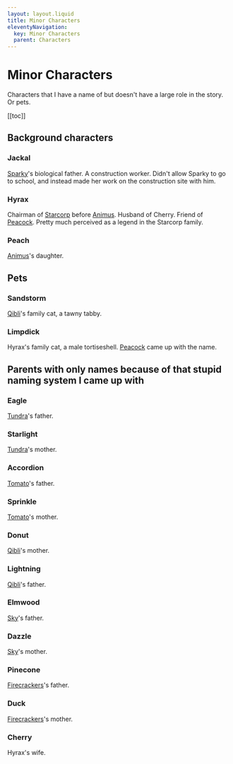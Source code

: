 ```yaml
---
layout: layout.liquid
title: Minor Characters
eleventyNavigation:
  key: Minor Characters
  parent: Characters
---
```


# Minor Characters

Characters that I have a name of but doesn't have a large role in the story. Or pets.

[[toc]]

## Background characters

### Jackal

[Sparky](/characters/sparky/)'s biological father. A construction worker. Didn't allow Sparky to go to school, and instead made her work on the construction site with him.

### Hyrax

Chairman of [Starcorp](/world/bauhinia/starcorp/) before [Animus](/characters/animus/). Husband of Cherry. Friend of [Peacock](/characters/peacock/). Pretty much perceived as a legend in the Starcorp family.

### Peach

[Animus](/characters/animus/)'s daughter.

## Pets

### Sandstorm

[Qibli](/characters/qibli/)'s family cat, a tawny tabby.

### Limpdick

Hyrax's family cat, a male tortiseshell. [Peacock](/characters/peacock/) came up with the name.

## Parents with only names because of that stupid naming system I came up with

### Eagle

[Tundra](/characters/tundra/)'s father.

### Starlight

[Tundra](/characters/tundra/)'s mother.

### Accordion

[Tomato](/characters/tomato/)'s father.

### Sprinkle

[Tomato](/characters/tomato/)'s mother.

### Donut

[Qibli](/characters/qibli/)'s mother.

### Lightning

[Qibli](/characters/qibli/)'s father.

### Elmwood

[Sky](/characters/sky/)'s father.

### Dazzle

[Sky](/characters/sky/)'s mother.

### Pinecone

[Firecrackers](/characters/firecrackers/)'s father.

### Duck

[Firecrackers](/characters/firecrackers/)'s mother.

### Cherry

Hyrax's wife.
